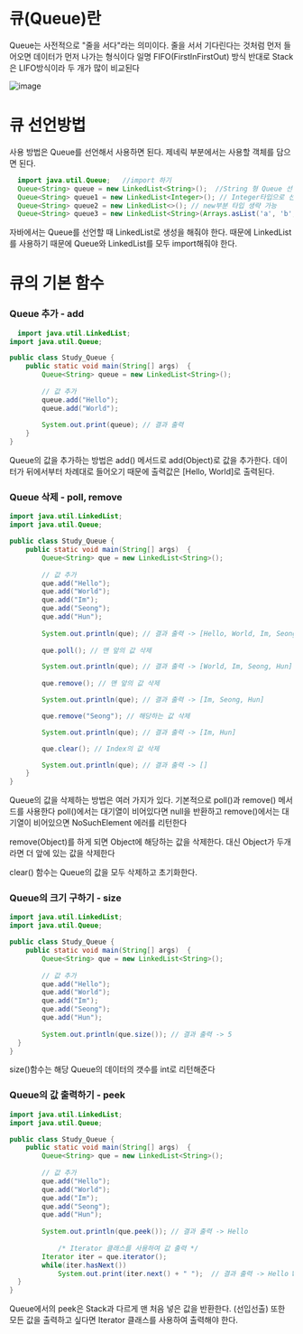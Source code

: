 # 큐(Queue)란
Queue는 사전적으로 "줄을 서다"라는 의미이다. 줄을 서서 기다린다는 것처럼 먼저 들어오면 데이터가 먼저 나가는 형식이다
일명 FIFO(FirstInFirstOut) 방식
반대로 Stack은 LIFO방식이라 두 개가 많이 비교된다

![image](https://user-images.githubusercontent.com/93892965/180133888-119010a3-98b9-4c6c-80d2-205236aeef42.png)


# 큐 선언방법
사용 방법은 Queue를 선언해서 사용하면 된다. 제네릭 부분에서는 사용할 객체를 담으면 된다.
```java
  import java.util.Queue;	//import 하기
  Queue<String> queue = new LinkedList<String>();  //String 형 Queue 선언
  Queue<String> queue1 = new LinkedList<Integer>(); // Integer타입으로 선언
  Queue<String> queue2 = new LinkedList<>(); // new부분 타입 생략 가능
  Queue<String> queue3 = new LinkedList<String>(Arrays.asList('a', 'b', 'c')); // 선언과 동시에 초기값 세팅
```
자바에서는 Queue를 선언할 때 LinkedList로 생성을 해줘야 한다.
때문에 LinkedList를 사용하기 때문에 Queue와 LinkedList를 모두 import해줘야 한다.

# 큐의 기본 함수

### Queue 추가 - add
```java
  import java.util.LinkedList;
import java.util.Queue;

public class Study_Queue {
	public static void main(String[] args)  {
		Queue<String> queue = new LinkedList<String>();
		
		// 값 추가
		queue.add("Hello");
		queue.add("World");
		
		System.out.print(queue); // 결과 출력
	}
}
```
Queue의 값을 추가하는 방법은 add() 메서드로 add(Object)로 값을 추가한다.
데이터가 뒤에서부터 차례대로 들어오기 때문에 출력값은 [Hello, World]로 출력된다. 

### Queue 삭제 - poll, remove
```java
import java.util.LinkedList;
import java.util.Queue;

public class Study_Queue {
	public static void main(String[] args)  {
		Queue<String> que = new LinkedList<String>();
		
		// 값 추가
		que.add("Hello");
		que.add("World");
		que.add("Im");
		que.add("Seong");
		que.add("Hun");
		
		System.out.println(que); // 결과 출력 -> [Hello, World, Im, Seong, Hun]
		
		que.poll(); // 맨 앞의 값 삭제

		System.out.println(que); // 결과 출력 -> [World, Im, Seong, Hun]
		
		que.remove(); // 맨 앞의 값 삭제

		System.out.println(que); // 결과 출력 -> [Im, Seong, Hun]

		que.remove("Seong"); // 해당하는 값 삭제

		System.out.println(que); // 결과 출력 -> [Im, Hun]

		que.clear(); // Index의 값 삭제

		System.out.println(que); // 결과 출력 -> []
	}
}
```
Queue의 값을 삭제하는 방법은 여러 가지가 있다. 기본적으로 poll()과 remove() 메서드를 사용한다
poll()에서는 대기열이 비어있다면 null을 반환하고 remove()에서는 대기열이 비어있으면 NoSuchElement 에러를 리턴한다

remove(Object)를 하게 되면 Object에 해당하는 값을 삭제한다. 대신 Object가 두개라면 더 앞에 있는 값을 삭제한다

clear() 함수는 Queue의 값을 모두 삭제하고 초기화한다.


### Queue의 크기 구하기 - size
```java
import java.util.LinkedList;
import java.util.Queue;

public class Study_Queue {
	public static void main(String[] args)  {
		Queue<String> que = new LinkedList<String>();
		
		// 값 추가
		que.add("Hello");
		que.add("World");
		que.add("Im");
		que.add("Seong");
		que.add("Hun");
		
		System.out.println(que.size()); // 결과 출력 -> 5
  }
}
```
size()함수는 해당 Queue의 데이터의 갯수를 int로 리턴해준다

### Queue의 값 출력하기 - peek
```java
import java.util.LinkedList;
import java.util.Queue;

public class Study_Queue {
	public static void main(String[] args)  {
		Queue<String> que = new LinkedList<String>();
		
		// 값 추가
		que.add("Hello");
		que.add("World");
		que.add("Im");
		que.add("Seong");
		que.add("Hun");
		
		System.out.println(que.peek()); // 결과 출력 -> Hello
    
    		/* Iterator 클래스를 사용하여 값 출력 */
		Iterator iter = que.iterator();
		while(iter.hasNext())
			System.out.print(iter.next() + " ");  // 결과 출력 -> Hello World Im Seong Hun
  }
}
```
Queue에서의 peek은 Stack과 다르게 맨 처음 넣은 값을 반환한다. (선입선출)
또한 모든 값을 출력하고 싶다면 Iterator 클래스를 사용하여 출력해야 한다.
